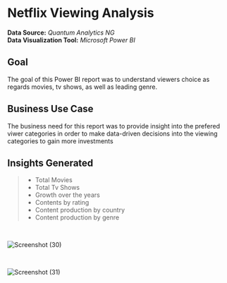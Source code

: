 # Netflix Viewing Analysis

**Data Source:** *Quantum Analytics NG* <br/>
**Data Visualization Tool:** *Microsoft Power BI* <br/>

## Goal
The goal of this Power BI report was to understand viewers choice as regards movies, tv shows, as well as leading genre.

## Business Use Case
The business need for this report was to provide insight into the prefered viwer categories in order to make data-driven decisions into the viewing categories to gain more investments

## Insights Generated
> * Total Movies
> * Total Tv Shows
> * Growth over the years
> * Contents by rating
> * Content production by country
> * Content production by genre
<br/>

![Screenshot (30)](https://user-images.githubusercontent.com/88853963/220639133-5896fc94-78fc-4b2c-bbf7-f8b98e8c3da6.png)

<br/>

![Screenshot (31)](https://user-images.githubusercontent.com/88853963/220639177-ddb7d10b-2363-4949-9078-957d2d56efe7.png)

